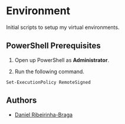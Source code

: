 # Environment

Initial scripts to setup my virtual environments.

## PowerShell Prerequisites

1. Open up PowerShell as **Administrator**.

2. Run the following command.

```shell
Set-ExecutionPolicy RemoteSigned
```

## Authors

- [Daniel Ribeirinha-Braga](https://github.com/DBragz)
